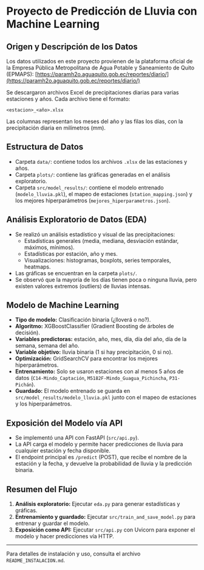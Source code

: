 # Proyecto de Predicción de Lluvia con Machine Learning

## Origen y Descripción de los Datos

Los datos utilizados en este proyecto provienen de la plataforma oficial de la Empresa Pública Metropolitana de Agua Potable y Saneamiento de Quito (EPMAPS): [https://paramh2o.aguaquito.gob.ec/reportes/diario/](https://paramh2o.aguaquito.gob.ec/reportes/diario/)

Se descargaron archivos Excel de precipitaciones diarias para varias estaciones y años. Cada archivo tiene el formato:

```
<estacion>_<año>.xlsx
```

Las columnas representan los meses del año y las filas los días, con la precipitación diaria en milímetros (mm).

## Estructura de Datos
- Carpeta `data/`: contiene todos los archivos `.xlsx` de las estaciones y años.
- Carpeta `plots/`: contiene las gráficas generadas en el análisis exploratorio.
- Carpeta `src/model_results/`: contiene el modelo entrenado (`modelo_lluvia.pkl`), el mapeo de estaciones (`station_mapping.json`) y los mejores hiperparámetros (`mejores_hiperparametros.json`).

## Análisis Exploratorio de Datos (EDA)
- Se realizó un análisis estadístico y visual de las precipitaciones:
  - Estadísticas generales (media, mediana, desviación estándar, máximos, mínimos).
  - Estadísticas por estación, año y mes.
  - Visualizaciones: histogramas, boxplots, series temporales, heatmaps.
- Las gráficas se encuentran en la carpeta `plots/`.
- Se observó que la mayoría de los días tienen poca o ninguna lluvia, pero existen valores extremos (outliers) de lluvias intensas.

## Modelo de Machine Learning
- **Tipo de modelo:** Clasificación binaria (¿lloverá o no?).
- **Algoritmo:** XGBoostClassifier (Gradient Boosting de árboles de decisión).
- **Variables predictoras:** estación, año, mes, día, día del año, día de la semana, semana del año.
- **Variable objetivo:** lluvia binaria (1 si hay precipitación, 0 si no).
- **Optimización:** GridSearchCV para encontrar los mejores hiperparámetros.
- **Entrenamiento:** Solo se usaron estaciones con al menos 5 años de datos (`C14-Mindo_Captación`, `M5182F-Mindo_Guagua_Pichincha`, `P31-Pichán`).
- **Guardado:** El modelo entrenado se guarda en `src/model_results/modelo_lluvia.pkl` junto con el mapeo de estaciones y los hiperparámetros.

## Exposición del Modelo vía API
- Se implementó una API con FastAPI (`src/api.py`).
- La API carga el modelo y permite hacer predicciones de lluvia para cualquier estación y fecha disponible.
- El endpoint principal es `/predict` (POST), que recibe el nombre de la estación y la fecha, y devuelve la probabilidad de lluvia y la predicción binaria.

## Resumen del Flujo
1. **Análisis exploratorio:** Ejecutar `eda.py` para generar estadísticas y gráficas.
2. **Entrenamiento y guardado:** Ejecutar `src/train_and_save_model.py` para entrenar y guardar el modelo.
3. **Exposición como API:** Ejecutar `src/api.py` con Uvicorn para exponer el modelo y hacer predicciones vía HTTP.

---

Para detalles de instalación y uso, consulta el archivo `README_INSTALACION.md`. 